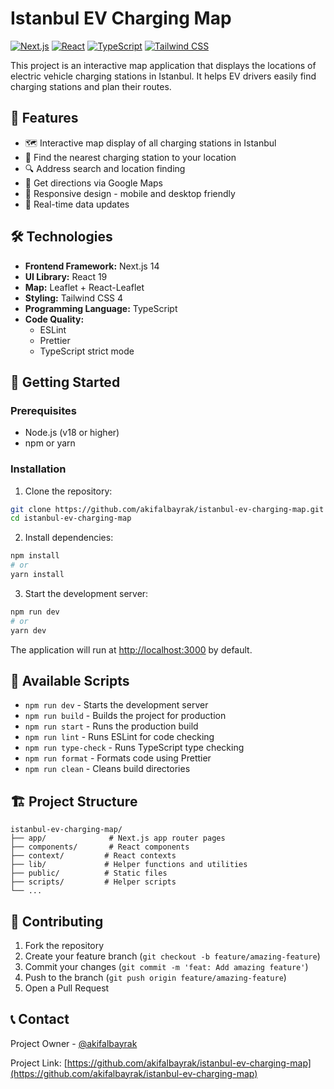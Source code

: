 # Istanbul EV Charging Map

[![Next.js](https://img.shields.io/badge/Next.js-14-black?style=for-the-badge&logo=next.js)](https://nextjs.org/)
[![React](https://img.shields.io/badge/React-19-blue?style=for-the-badge&logo=react)](https://reactjs.org/)
[![TypeScript](https://img.shields.io/badge/TypeScript-5-blue?style=for-the-badge&logo=typescript)](https://www.typescriptlang.org/)
[![Tailwind CSS](https://img.shields.io/badge/Tailwind_CSS-4-38B2AC?style=for-the-badge&logo=tailwind-css)](https://tailwindcss.com/)

This project is an interactive map application that displays the locations of electric vehicle charging stations in Istanbul. It helps EV drivers easily find charging stations and plan their routes.

## 🌟 Features

- 🗺️ Interactive map display of all charging stations in Istanbul
- 📍 Find the nearest charging station to your location
- 🔍 Address search and location finding
- 🚗 Get directions via Google Maps
- 📱 Responsive design - mobile and desktop friendly
- 🔄 Real-time data updates

## 🛠️ Technologies

- **Frontend Framework:** Next.js 14
- **UI Library:** React 19
- **Map:** Leaflet + React-Leaflet
- **Styling:** Tailwind CSS 4
- **Programming Language:** TypeScript
- **Code Quality:**
  - ESLint
  - Prettier
  - TypeScript strict mode

## 🚀 Getting Started

### Prerequisites

- Node.js (v18 or higher)
- npm or yarn

### Installation

1. Clone the repository:
```bash
git clone https://github.com/akifalbayrak/istanbul-ev-charging-map.git
cd istanbul-ev-charging-map
```

2. Install dependencies:
```bash
npm install
# or
yarn install
```

3. Start the development server:
```bash
npm run dev
# or
yarn dev
```

The application will run at [http://localhost:3000](http://localhost:3000) by default.

## 📝 Available Scripts

- `npm run dev` - Starts the development server
- `npm run build` - Builds the project for production
- `npm run start` - Runs the production build
- `npm run lint` - Runs ESLint for code checking
- `npm run type-check` - Runs TypeScript type checking
- `npm run format` - Formats code using Prettier
- `npm run clean` - Cleans build directories

## 🏗️ Project Structure

```
istanbul-ev-charging-map/
├── app/              # Next.js app router pages
├── components/       # React components
├── context/         # React contexts
├── lib/             # Helper functions and utilities
├── public/          # Static files
├── scripts/         # Helper scripts
└── ...
```

## 🤝 Contributing

1. Fork the repository
2. Create your feature branch (`git checkout -b feature/amazing-feature`)
3. Commit your changes (`git commit -m 'feat: Add amazing feature'`)
4. Push to the branch (`git push origin feature/amazing-feature`)
5. Open a Pull Request

## 📞 Contact

Project Owner - [@akifalbayrak](https://github.com/akifalbayrak)

Project Link: [https://github.com/akifalbayrak/istanbul-ev-charging-map](https://github.com/akifalbayrak/istanbul-ev-charging-map)